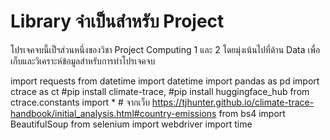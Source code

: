 # Library จำเป็นสำหรับ Project
โปรเจคจบนี้เป็ฯส่วนหนึ่งของวิชา Project Computing 1 และ 2
โดยมุ่งเน้นไปที่ด้าน Data เพื่อเก็บและวิเคราะห์ข้อมูลสำหรับการทำโปรเจคจบ

import requests
from datetime import datetime
import pandas as pd
import ctrace as ct #pip install climate-trace, #pip install huggingface_hub
from ctrace.constants import * # จากเว็บ https://tjhunter.github.io/climate-trace-handbook/initial_analysis.html#country-emissions
from bs4 import BeautifulSoup
from selenium import webdriver
import time


